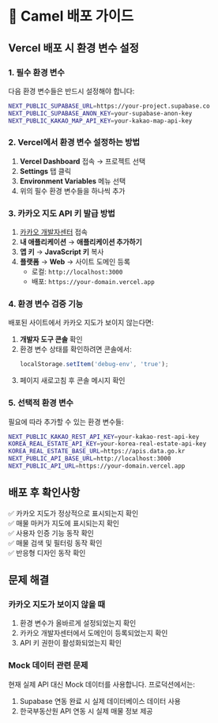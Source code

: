 # 🚀 Camel 배포 가이드

## Vercel 배포 시 환경 변수 설정

### 1. 필수 환경 변수
다음 환경 변수들은 반드시 설정해야 합니다:

```bash
NEXT_PUBLIC_SUPABASE_URL=https://your-project.supabase.co
NEXT_PUBLIC_SUPABASE_ANON_KEY=your-supabase-anon-key
NEXT_PUBLIC_KAKAO_MAP_API_KEY=your-kakao-map-api-key
```

### 2. Vercel에서 환경 변수 설정하는 방법

1. **Vercel Dashboard** 접속 → 프로젝트 선택
2. **Settings** 탭 클릭
3. **Environment Variables** 메뉴 선택
4. 위의 필수 환경 변수들을 하나씩 추가

### 3. 카카오 지도 API 키 발급 방법

1. [카카오 개발자센터](https://developers.kakao.com/) 접속
2. **내 애플리케이션** → **애플리케이션 추가하기**
3. **앱 키** → **JavaScript 키** 복사
4. **플랫폼** → **Web** → 사이트 도메인 등록
   - 로컬: `http://localhost:3000`
   - 배포: `https://your-domain.vercel.app`

### 4. 환경 변수 검증 기능

배포된 사이트에서 카카오 지도가 보이지 않는다면:

1. **개발자 도구 콘솔** 확인
2. 환경 변수 상태를 확인하려면 콘솔에서:
   ```javascript
   localStorage.setItem('debug-env', 'true');
   ```
3. 페이지 새로고침 후 콘솔 메시지 확인

### 5. 선택적 환경 변수
필요에 따라 추가할 수 있는 환경 변수들:

```bash
NEXT_PUBLIC_KAKAO_REST_API_KEY=your-kakao-rest-api-key
KOREA_REAL_ESTATE_API_KEY=your-korea-real-estate-api-key
KOREA_REAL_ESTATE_BASE_URL=https://apis.data.go.kr
NEXT_PUBLIC_API_BASE_URL=http://localhost:3000
NEXT_PUBLIC_API_URL=https://your-domain.vercel.app
```

## 배포 후 확인사항

✅ 카카오 지도가 정상적으로 표시되는지 확인  
✅ 매물 마커가 지도에 표시되는지 확인  
✅ 사용자 인증 기능 동작 확인  
✅ 매물 검색 및 필터링 동작 확인  
✅ 반응형 디자인 동작 확인  

## 문제 해결

### 카카오 지도가 보이지 않을 때
1. 환경 변수가 올바르게 설정되었는지 확인
2. 카카오 개발자센터에서 도메인이 등록되었는지 확인
3. API 키 권한이 활성화되었는지 확인

### Mock 데이터 관련 문제
현재 실제 API 대신 Mock 데이터를 사용합니다. 프로덕션에서는:
1. Supabase 연동 완료 시 실제 데이터베이스 데이터 사용
2. 한국부동산원 API 연동 시 실제 매물 정보 제공